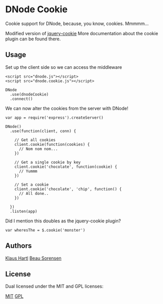 DNode Cookie
============

Cookie support for DNode, because, you know, cookies. Mmmmm...

Modified version of [jquery-cookie](https://github.com/carhartl/jquery-cookie)
More documentation about the cookie plugin can be found there.

Usage
-----

Set up the client side so we can access the middleware

    <script src="dnode.js"></script>
    <script src="dnode.cookie.js"></script>

    DNode
      .use(dnodeCookie)
      .connect()


We can now alter the cookies from the server with DNode!

    var app = require('express').createServer()

    DNode()
      .use(function(client, conn) {
        
        // Get all cookies
        client.cookie(function(cookies) {
          // Nom nom nom...
        })

        // Get a single cookie by key
        client.cookie('chocolate', function(cookie) {
          // Yummm
        })

        // Set a cookie
        client.cookie('chocolate', 'chip', function() {
          // All done..
        })

      })
      .listen(app)

Did I mention this doubles as the jquery-cookie plugin?

    var wheresThe = $.cookie('monster')


Authors
-------

[Klaus Hartl](https://github.com/carhartl)
[Beau Sorensen](https://github.com/sorensen)

License
-------

Dual licensed under the MIT and GPL licenses:

[MIT](http://www.opensource.org/licenses/mit-license.php)
[GPL](http://www.gnu.org/licenses/gpl.html)

